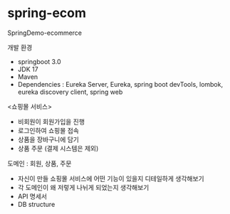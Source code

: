 # spring-ecom
SpringDemo-ecommerce

개발 환경
- springboot 3.0
- JDK 17
- Maven
- Dependencies : Eureka Server, Eureka, spring boot devTools, lombok, eureka discovery client, spring web
  
<쇼핑몰 서비스>

- 비회원이 회원가입을 진행
- 로그인하여 쇼핑몰 접속
- 상품을 장바구니에 담기
- 상품 주문 (결제 시스템은 제외)

도메인 : 회원, 상품, 주문

* 자신이 만들 쇼핑몰 서비스에 어떤 기능이 있을지 디테일하게 생각해보기
* 각 도메인이 왜 저렇게 나뉘게 되었는지 생각해보기
* API 명세서
* DB structure 
